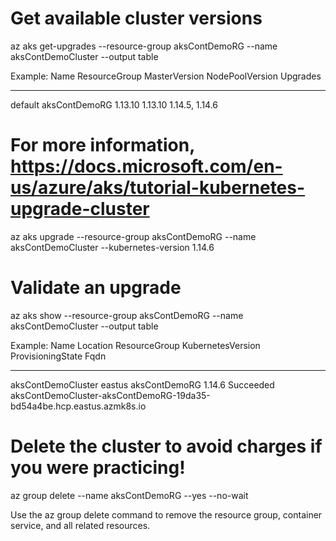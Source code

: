 # Get available cluster versions
az aks get-upgrades --resource-group aksContDemoRG --name aksContDemoCluster --output table

Example:
Name     ResourceGroup    MasterVersion    NodePoolVersion    Upgrades
-------  ---------------  ---------------  -----------------  --------------
default  aksContDemoRG  1.13.10          1.13.10            1.14.5, 1.14.6

# For more information, https://docs.microsoft.com/en-us/azure/aks/tutorial-kubernetes-upgrade-cluster
az aks upgrade --resource-group aksContDemoRG --name aksContDemoCluster --kubernetes-version 1.14.6

# Validate an upgrade
az aks show --resource-group aksContDemoRG --name aksContDemoCluster --output table

Example:
Name				Location    ResourceGroup    KubernetesVersion    ProvisioningState    Fqdn
------------		----------  ---------------  -------------------  -------------------  ----------------------------------------------------------------
aksContDemoCluster  eastus      aksContDemoRG	 1.14.6               Succeeded           aksContDemoCluster-aksContDemoRG-19da35-bd54a4be.hcp.eastus.azmk8s.io

# Delete the cluster to avoid charges if you were practicing!
az group delete --name aksContDemoRG --yes --no-wait

Use the az group delete command to remove the resource group, container service, and all related resources.